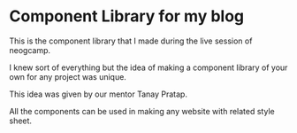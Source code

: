 # Component Library for my blog

This is the component library that I made during the live session of neogcamp.

I knew sort of everything but the idea of making a component library of your own for any project was unique.

This idea was given by our mentor Tanay Pratap.

All the components can be used in making any website with related style sheet.
